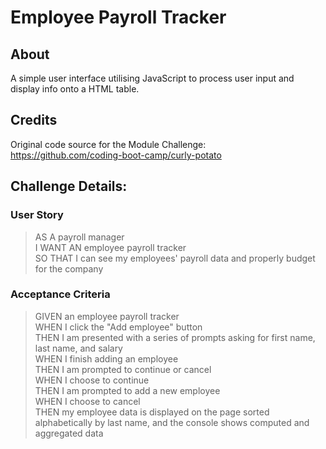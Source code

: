 # Employee Payroll Tracker

## About
A simple user interface utilising JavaScript to process user input and display info onto a HTML table.

## Credits

Original code source for the Module Challenge:  
https://github.com/coding-boot-camp/curly-potato

## Challenge Details:

### User Story
>AS A payroll manager  
I WANT AN employee payroll tracker  
SO THAT I can see my employees' payroll data and properly budget for the company

### Acceptance Criteria
>GIVEN an employee payroll tracker  
WHEN I click the "Add employee" button  
THEN I am presented with a series of prompts asking for first name, last name, and salary\
WHEN I finish adding an employee  
THEN I am prompted to continue or cancel  
WHEN I choose to continue  
THEN I am prompted to add a new employee  
WHEN I choose to cancel  
THEN my employee data is displayed on the page sorted alphabetically by last name, and the console shows computed and aggregated data